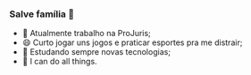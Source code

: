 ### Salve família 👋

- 🔭 Atualmente trabalho na ProJuris;
- 😄 Curto jogar uns jogos e praticar esportes pra me distrair;
- 🌱 Estudando sempre novas tecnologias;
- 🙏 I can do all things.
